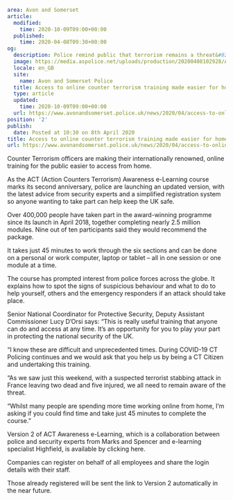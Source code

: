 ```yaml
area: Avon and Somerset
article:
  modified:
    time: 2020-10-09T09:00+00:00
  published:
    time: 2020-04-08T09:30+00:00
og:
  description: Police remind public that terrorism remains a threat&#8230;
  image: https://media.aspolice.net/uploads/production/20200408102928/Anniversary-pic-2048x1163.jpg
  locale: en_GB
  site:
    name: Avon and Somerset Police
  title: Access to online counter terrorism training made easier for home users | Avon and Somerset Police
  type: article
  updated:
    time: 2020-10-09T09:00+00:00
  url: https://www.avonandsomerset.police.uk/news/2020/04/access-to-online-counter-terrorism-training-made-easier-for-home-users/
position: '2'
publish:
  date: Posted at 10:30 on 8th April 2020
title: Access to online counter terrorism training made easier for home users | Avon and Somerset Police
url: https://www.avonandsomerset.police.uk/news/2020/04/access-to-online-counter-terrorism-training-made-easier-for-home-users/
```

Counter Terrorism officers are making their internationally renowned, online training for the public easier to access from home.

As the ACT (Action Counters Terrorism) Awareness e-Learning course marks its second anniversary, police are launching an updated version, with the latest advice from security experts and a simplified registration system so anyone wanting to take part can help keep the UK safe.

Over 400,000 people have taken part in the award-winning programme since its launch in April 2018, together completing nearly 2.5 million modules. Nine out of ten participants said they would recommend the package.

It takes just 45 minutes to work through the six sections and can be done on a personal or work computer, laptop or tablet – all in one session or one module at a time.

The course has prompted interest from police forces across the globe. It explains how to spot the signs of suspicious behaviour and what to do to help yourself, others and the emergency responders if an attack should take place.

Senior National Coordinator for Protective Security, Deputy Assistant Commissioner Lucy D’Orsi says: “This is really useful training that anyone can do and access at any time. It’s an opportunity for you to play your part in protecting the national security of the UK.

“I know these are difficult and unprecedented times. During COVID-19 CT Policing continues and we would ask that you help us by being a CT Citizen and undertaking this training.

“As we saw just this weekend, with a suspected terrorist stabbing attack in France leaving two dead and five injured, we all need to remain aware of the threat.

“Whilst many people are spending more time working online from home, I’m asking if you could find time and take just 45 minutes to complete the course.”

Version 2 of ACT Awareness e-Learning, which is a collaboration between police and security experts from Marks and Spencer and e-learning specialist Highfield, is available by clicking here.

Companies can register on behalf of all employees and share the login details with their staff.

Those already registered will be sent the link to Version 2 automatically in the near future.
